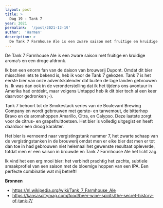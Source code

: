 ```yaml
---
layout: post
title: >
  Dag 19 - Tank 7
year: 2021
permalink:  '/post/2021-12-19'
author:  'Harmen'
description: >
  De Tank 7 Farmhouse Ale is een zware saison met fruitige en kruidige aroma’s en een droge afdronk.
---
```

<p class='intro'><span class='dropcap'>D</span>e Tank 7 Farmhouse Ale is een zware saison met fruitige en kruidige aroma’s en een droge afdronk.</p>

Ik ben een enorm fan van de daison van brouwerij Dupont. Omdat dit bier misschien iets te bekend is, heb ik voor de Tank 7 gekozen. Tank 7 is het eerste bier van onze adventskalender dat buiten de lage landen gebrouwen is. Ik was dan ook in de veronderstelling dat ik het tijdens ons avontuur in Amerika had ontdekt, maar volgens Untappd heb ik dit bier toch al een keer daarvoor gedronken ;-).

Tank 7 behoort tot de Smokestack series van de Boulevard Brewing Company  en wordt gebrouwen met gerste- en tarwemout, de bitterhop Bravo en de aromahoppen Amarillo, Citra, en Calypso. Deze laatste zorgt voor de citrus- en grapefruittoetsen. Het bier is volledig uitgegist en heeft daardoor een droog karakter.

Het bier is vernoemd naar vergistingstank nummer 7, het zwarte schaap van de vergistingstanken in de brouwerij omdat men er elke bier dat men er tot dan toe in had gebrouwen niet helemaal het gewenste resultaat opleverde, totdat men er een saison in brouwde en Tank 7 Farmhouse Ale het licht zag.

Ik vind het een erg mooi bier: het verbindt prachtig het zachte, subtiele smaakprofiel van een saison met de bloemige hoppen van een IPA. Een perfecte combinatie wat mij betreft! 

**Bronnen**
* https://nl.wikipedia.org/wiki/Tank_7_Farmhouse_Ale
* https://kansascitymag.com/food/beer-wine-spirits/the-secret-history-of-tank-7/

